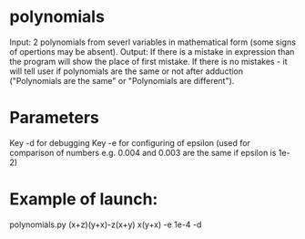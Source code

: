 # polynomials
Input: 2 polynomials from severl variables in mathematical form (some signs of opertions may be absent). 
Output: If there is a mistake in expression than the program will show the place of first mistake. 
If there is no mistakes - it will tell user if polynomials are the same or not after adduction ("Polynomials are the same" or "Polynomials are different").
# Parameters
Key -d for debugging
Key -e for configuring of epsilon (used for comparison of numbers e.g. 0.004 and 0.003 are the same if epsilon is 1e-2)
# Example of launch:
polynomials.py (x+z)(y+x)-z(x+y) x(y+x) -e 1e-4 -d
